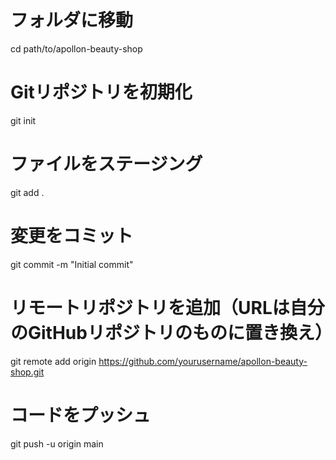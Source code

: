 # フォルダに移動
cd path/to/apollon-beauty-shop

# Gitリポジトリを初期化
git init

# ファイルをステージング
git add .

# 変更をコミット
git commit -m "Initial commit"

# リモートリポジトリを追加（URLは自分のGitHubリポジトリのものに置き換え）
git remote add origin https://github.com/yourusername/apollon-beauty-shop.git

# コードをプッシュ
git push -u origin main
